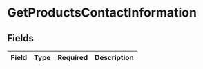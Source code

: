 # GetProductsContactInformation


## Fields

| Field       | Type        | Required    | Description |
| ----------- | ----------- | ----------- | ----------- |